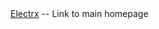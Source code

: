 ﻿<html><body><a href="Homepage code.html">Electrx</a> -- Link to main homepage</body></html>
          
